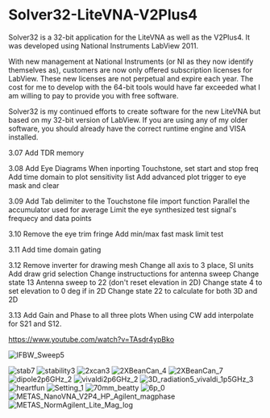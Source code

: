 # Solver32-LiteVNA-V2Plus4
Solver32 is a 32-bit application for the LiteVNA as well as the V2Plus4.  It was developed using National Instruments LabView 2011.

With new management at National Instruments (or NI as they now identify themselves as), customers are now only offered subscription licenses for LabView.  These new licenses are not perpetual and expire each year.   The cost for me to develop with the 64-bit tools would have far exceeded what I am willing to pay to provide you with free software.  

Solver32 is my continued efforts to create software for the new LiteVNA but based on my 32-bit version of LabView.  If you are using any of my older software, you should already have the correct runtime engine and VISA installed. 

3.07
Add TDR memory

3.08
Add Eye Diagrams
When inporting Touchstone, set start and stop freq
Add time domain to plot sensitivity list
Add advanced plot trigger to eye mask and clear

3.09
Add Tab delimiter to the Touchstone file import function
Parallel the accumulator used for average
Limit the eye synthesized test signal's frequecy and data points

3.10
Remove the eye trim fringe
Add min/max fast mask limit test

3.11
Add time domain gating

3.12
Remove inverter for drawing mesh 
Change all axis to 3 place, SI units
Add draw grid selection
Change instructuctions for antenna sweep 
Change state 13 Antenna sweep to 22 (don't reset elevation in 2D)
Change state 4  to set elevation to 0 deg if in 2D
Change state 22 to calculate for both 3D and 2D

3.13
Add Gain and Phase to all three plots
When using CW add interpolate for S21 and S12. 

https://www.youtube.com/watch?v=TAsdr4ypBko


![IFBW_Sweep5](https://user-images.githubusercontent.com/75591001/164912566-fd5b801e-4f2f-49ac-b391-4cb2a0e45f8e.PNG)

![stab7](https://user-images.githubusercontent.com/75591001/164912621-35ee3a66-8bd6-47e6-8fea-eec2efbca600.PNG)
![stability3](https://user-images.githubusercontent.com/75591001/164912627-8cf5f7ae-17a6-4676-8ac3-45202088b855.PNG)
![2xcan3](https://user-images.githubusercontent.com/75591001/179774182-94c61b14-73ce-4b96-9b30-5c147fa899f1.jpg)
![2XBeanCan_4](https://user-images.githubusercontent.com/75591001/179774297-42895773-6347-442c-bb7b-0dea6394a9cd.PNG)
![2XBeanCan_7](https://user-images.githubusercontent.com/75591001/179774311-904208c6-cb3f-4709-929c-dd9775f0fdc8.PNG)
![dipole2p6GHz_2](https://user-images.githubusercontent.com/75591001/179774460-0ebc952c-da06-4e7c-a709-d7a991b309b6.PNG)
![vivaldi2p6GHz_2](https://user-images.githubusercontent.com/75591001/179774474-3c20a60d-369b-4df5-8d0f-14905039bbd5.PNG)
![3D_radiation5_vivaldi_1p5GHz_3](https://user-images.githubusercontent.com/75591001/179774508-118a31ff-80f3-448a-afd1-cda6b2df1cc2.PNG)
![heartfun](https://user-images.githubusercontent.com/75591001/179774743-9d9f2e62-5dde-456d-9fec-7ad364ce1f2e.png)
![Setting_1](https://user-images.githubusercontent.com/75591001/179774869-705d2c87-2e2e-423a-9bca-6ba3ab27975b.jpg)
![70mm_beatty](https://user-images.githubusercontent.com/75591001/179775119-c3dccd23-00a9-48eb-9fa8-9245ea6e3d6b.PNG)
![6p_0](https://user-images.githubusercontent.com/75591001/179775337-f20a53b9-9622-4651-bc71-01bcf36546c0.JPG)
![METAS_NanoVNA_V2P4_HP_Agilent_magphase](https://user-images.githubusercontent.com/75591001/179775492-5436b130-2bdc-49e6-8eb5-ee1efcf70027.PNG)
![METAS_NormAgilent_Lite_Mag_log](https://user-images.githubusercontent.com/75591001/179775754-cbdb4bda-cd50-43be-9f23-b9e0d399b175.PNG)
